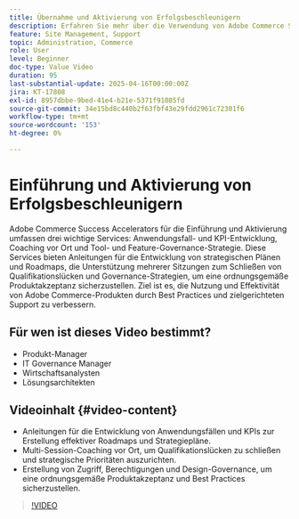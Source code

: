 ```yaml
---
title: Übernahme und Aktivierung von Erfolgsbeschleunigern
description: Erfahren Sie mehr über die Verwendung von Adobe Commerce Success Accelerator und die Unterstützung für strategische Entwicklung, Kompetenzverbesserung und Governance.
feature: Site Management, Support
topic: Administration, Commerce
role: User
level: Beginner
doc-type: Value Video
duration: 95
last-substantial-update: 2025-04-16T00:00:00Z
jira: KT-17808
exl-id: 8957dbbe-9bed-41e4-b21e-5371f91085fd
source-git-commit: 34e15bd8c440b2f63fbf43e29fdd2961c72301f6
workflow-type: tm+mt
source-wordcount: '153'
ht-degree: 0%

---
```


# Einführung und Aktivierung von Erfolgsbeschleunigern

Adobe Commerce Success Accelerators für die Einführung und Aktivierung umfassen drei wichtige Services: Anwendungsfall- und KPI-Entwicklung, Coaching vor Ort und Tool- und Feature-Governance-Strategie. Diese Services bieten Anleitungen für die Entwicklung von strategischen Plänen und Roadmaps, die Unterstützung mehrerer Sitzungen zum Schließen von Qualifikationslücken und Governance-Strategien, um eine ordnungsgemäße Produktakzeptanz sicherzustellen. Ziel ist es, die Nutzung und Effektivität von Adobe Commerce-Produkten durch Best Practices und zielgerichteten Support zu verbessern.

## Für wen ist dieses Video bestimmt?

* Produkt-Manager
* IT Governance Manager
* Wirtschaftsanalysten
* Lösungsarchitekten

## Videoinhalt {#video-content}

* Anleitungen für die Entwicklung von Anwendungsfällen und KPIs zur Erstellung effektiver Roadmaps und Strategiepläne.
* Multi-Session-Coaching vor Ort, um Qualifikationslücken zu schließen und strategische Prioritäten auszurichten.
* Erstellung von Zugriff, Berechtigungen und Design-Governance, um eine ordnungsgemäße Produktakzeptanz und Best Practices sicherzustellen.

>[!VIDEO](https://video.tv.adobe.com/v/3457657/?learn=on&enablevpops)

